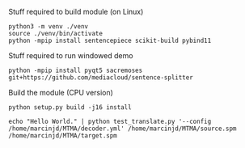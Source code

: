Stuff required to build module (on Linux)
```
python3 -m venv ./venv
source ./venv/bin/activate
python -mpip install sentencepiece scikit-build pybind11
```

Stuff required to run windowed demo
```
python -mpip install pyqt5 sacremoses git+https://github.com/mediacloud/sentence-splitter
```

Build the module (CPU version)
```
python setup.py build -j16 install
```

```
echo "Hello World." | python test_translate.py '--config /home/marcinjd/MTMA/decoder.yml' /home/marcinjd/MTMA/source.spm /home/marcinjd/MTMA/target.spm
```
